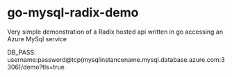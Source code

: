 # go-mysql-radix-demo
Very simple demonstration of a Radix hosted api written in go accessing an Azure MySql service

DB_PASS:
username:password@tcp(mysqlinstancename.mysql.database.azure.com:3306)/demo?tls=true


